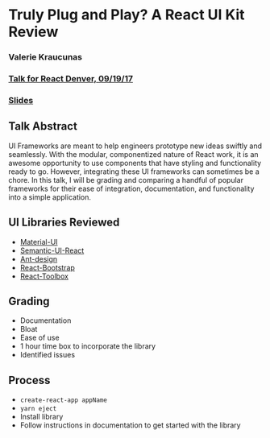 # Truly Plug and Play? A React UI Kit Review
### Valerie Kraucunas

### [Talk for React Denver, 09/19/17](https://www.meetup.com/ReactJS-Denver/events/240603314/)
### [Slides](http://slides.com/valeriekraucunas/deck-19)

## Talk Abstract
UI Frameworks are meant to help engineers prototype new ideas swiftly and seamlessly. With the modular, componentized nature of React work, it is an awesome opportunity to use components that have styling and functionality ready to go. However, integrating these UI frameworks can sometimes be a chore. In this talk, I will be grading and comparing a handful of popular frameworks for their ease of integration, documentation, and functionality into a simple application.

## UI Libraries Reviewed
- [Material-UI](http://www.material-ui.com/#/)
- [Semantic-UI-React](https://react.semantic-ui.com/)
- [Ant-design](https://ant.design/docs/react/introduce)
- [React-Bootstrap](https://react-bootstrap.github.io/introduction.html)
- [React-Toolbox](http://react-toolbox.com/#/)

## Grading
- Documentation
- Bloat
- Ease of use
- 1 hour time box to incorporate the library
- Identified issues

## Process
- `create-react-app appName`
- `yarn eject`
- Install library
- Follow instructions in documentation to get started with the library
